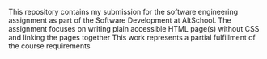 This repository contains my submission for the software engineering assignment as part of the Software Development at AltSchool. The assignment focuses on writing plain accessible HTML page(s) without CSS and linking the pages together
This work represents a partial fulfillment of the course requirements
